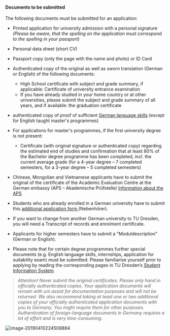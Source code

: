 #### Documents to be submitted

The following documents must be submitted for an application:

- Printed application for university admission with a personal signature *(Please be aware, that the spelling on the application must correspond to the spelling in your passport)*
- Personal data sheet (short CV)
- Passport copy (only the page with the name and photo) or ID Card
- Authenticated copy of the original as well as sworn translation (German or English) of the following documents:
  - High School certificate with subject and grade summary, if applicable: Certificate of university entrance examination
  - If you have already studied in your home country or at other universities, please submit the subject and grade summary of all years, and if available: the graduation certificate

- authenticated copy of proof of sufficient [German language skills](https://tu-dresden.de/studium/vor-dem-studium/bewerbung/studienvoraussetzungen/sprachkenntnisse) (except for English taught master's programmes)
- For applications for master's programmes, if the first university degree is not present:
  - Certificate (with original signature or authenticated copy) regarding the estimated end of studies and confirmation that at least 80% of the Bachelor degree programme has been completed, incl. the current average grade (for a 4-year degree – 7 completed semesters, for a 3-year degree – 5 completed semesters)
- Chinese, Mongolian and Vietnamese applicants have to submit the original of the certificate of the Academic Evaluation Centre at the German embassy (APS – Akademische Prüfstelle) [Information about the APS](https://tu-dresden.de/studium/vor-dem-studium/internationales/informationen-von-a-z)
- Students who are already enrolled in a German university have to submit this [additional application form ](https://tu-dresden.de/studium/vor-dem-studium/ressourcen/dateien/immatrikulationsamt/antraege/nebenhoerer.pdf) (Nebenhörer).
- If you want to change from another German university to TU Dresden, you will need a Transcript of records and enrolment certificate.
- Applicants for higher semesters have to submit a "Moduldescription" (German or English).
- Please note that for certain degree programmes further special documents (e.g. English language skills, internships, application for suitability exam) must be submitted. Please familiarise yourself prior to applying by reading the corresponding pages in TU Dresden’s [Student Information System](https://tu-dresden.de/studium/vor-dem-studium/studienangebot/sins).

> *Attention! Never submit the original certificates. Please only hand in officially authenticated copies. Your application documents will remain with uni assist for documentation purposes and will not be returned. We also recommend taking at least one or two additional copies of your officially authenticated application documents with you to Germany. You might require them for other purposes. Authentication of foreign-language documents in Germany requires a lot of effort and is very time-consuming.*

![image-20190410224508884](/Users/siriusblack/git_files/application_git/dresden/image-20190410224508884.png)